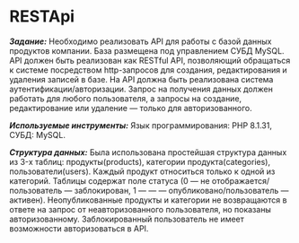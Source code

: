 # RESTApi
_______Задание:_______
Необходимо реализовать АРI для работы с базой данных продуктов компании. 
База размещена под управлением СУБД MySQL.
АРI должен быть реализован как RESTful API, позволяющий обращаться к системе посредством http-запросов для создания,
редактирования и удаления записей в базе.
На АРI должна быть реализована система аутентификации/авторизации.
Запрос на получения данных должен работать для любого пользователя, а запросы на создание,
редактирование или удаление — только для авторизованного.

_______Используемые инструменты:_______
Язык программирования: PHP 8.1.31,
СУБД: MySQL.

_______Структура данных:_______
Была использована простейшая структура данных из 3-x таблиц:
продукты(products), категории продукта(categories), пользователи(users). 
Каждый продукт относиться только к одной из категорий.
Таблицы содержат поле статуса (0 — не отображается/
пользователь — заблокирован, 1 — — — опубликовано/пользователь — активен).
Неопубликованные продукты и категории не  возвращаются в ответе на запрос
от неавторизованного пользователя, но показаны авторизованному.
Заблокированный пользователь не имеет возможности авторизоваться в API.

